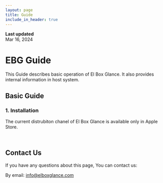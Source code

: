 ```yaml
---
layout: page
title: Guide
include_in_header: true
---
```


**Last updated**  
Mar 16, 2024

# EBG Guide
This Guide describes basic operation of El Box Glance. It also provides internal information in host system.
<br>

## Basic Guide

### 1. Installation
The current distrubiton chanel of El Box Glance is available only in Apple Store.

<br> 

## Contact Us
If you have any questions about this page, You can contact us:

By email: info@elboxglance.com
